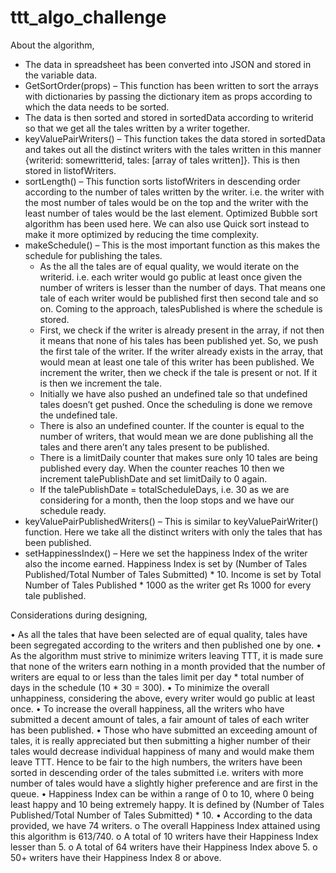 # ttt_algo_challenge

About the algorithm,

- The data in spreadsheet has been converted into JSON and stored in the variable data. 
- GetSortOrder(props) – This function has been written to sort the arrays with dictionaries by passing the dictionary item as props according to which the data needs to be sorted.
- The data is then sorted and stored in sortedData according to writerid so that we get all the tales written by a writer together. 
- keyValuePairWriters() – This function takes the data stored in sortedData and takes out all the distinct writers with the tales written in this manner {writerid: somewritterid, tales: [array of tales written]}. This is then stored in listofWriters.
- sortLength() – This function sorts listofWriters in descending order according to the number of tales written by the writer. i.e. the writer with the most number of tales would be on the top and the writer with the least number of tales would be the last element. Optimized Bubble sort algorithm has been used here. We can also use Quick sort instead to make it more optimized by reducing the time complexity. 
- makeSchedule() – This is the most important function as this makes the schedule for publishing the tales. 
  - As the all the tales are of equal quality, we would iterate on the writerid. i.e. each writer would go public at least once given the number of writers is lesser than the number of days. That means one tale of each writer would be published first then second tale and so on. Coming to the approach, talesPublished is where the schedule is stored. 
  - First, we check if the writer is already present in the array, if not then it means that none of his tales has been published yet. So, we push the first tale of the writer. If the writer already exists in the array, that would mean at least one tale of this writer has been published. We increment the writer, then we check if the tale is present or not. If it is then we increment the tale.
  - Initially we have also pushed an undefined tale so that undefined tales doesn’t get pushed. Once the scheduling is done we remove the undefined tale. 
  - There is also an undefined counter. If the counter is equal to the number of writers, that would mean we are done publishing all the tales and there aren’t any tales present to be published. 
  - There is a limitDaily counter that makes sure only 10 tales are being published every day. When the counter reaches 10 then we increment talePublishDate and set limitDaily to 0 again.
  - If the talePublishDate = totalScheduleDays, i.e. 30 as we are considering for a month, then the loop stops and we have our schedule ready.
- keyValuePairPublishedWriters() – This is similar to keyValuePairWriter() function. Here we take all the distinct writers with only the tales that has been published.
- setHappinessIndex() – Here we set the happiness Index of the writer also the income earned. Happiness Index is set by (Number of Tales Published/Total Number of Tales Submitted) * 10. Income is set by Total Number of Tales Published * 1000 as the writer get Rs 1000 for every tale published.  

Considerations during designing,

•	As all the tales that have been selected are of equal quality, tales have been segregated according to the writers and then published one by one. 
•	As the algorithm must strive to minimize writers leaving TTT, it is made sure that none of the writers earn nothing in a month provided that the number of writers are equal to or less than the tales limit per day * total number of days in the schedule (10 * 30 = 300).
•	To minimize the overall unhappiness, considering the above, every writer would go public at least once.
•	To increase the overall happiness, all the writers who have submitted a decent amount of tales, a fair amount of tales of each writer has been published.
•	Those who have submitted an exceeding amount of tales, it is really appreciated but then submitting a higher number of their tales would decrease individual happiness of many and would make them leave TTT. Hence to be fair to the high numbers, the writers have been sorted in descending order of the tales submitted i.e. writers with more number of tales would have a slightly higher preference and are first in the queue.
•	Happiness Index can be within a range of 0 to 10, where 0 being least happy and 10 being extremely happy. It is defined by (Number of Tales Published/Total Number of Tales Submitted) * 10. 
•	According to the data provided, we have 74 writers. 
o	The overall Happiness Index attained using this algorithm is 613/740.
o	A total of 10 writers have their Happiness Index lesser than 5.
o	A total of 64 writers have their Happiness Index above 5.
o	50+ writers have their Happiness Index 8 or above. 

